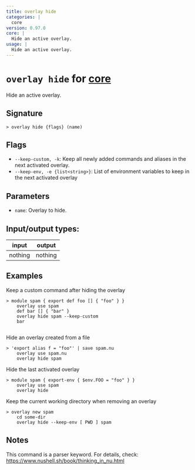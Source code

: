```yaml
---
title: overlay hide
categories: |
  core
version: 0.97.0
core: |
  Hide an active overlay.
usage: |
  Hide an active overlay.
---
```

<!-- This file is automatically generated. Please edit the command in https://github.com/nushell/nushell instead. -->

# `overlay hide` for [core](/commands/categories/core.md)

<div class='command-title'>Hide an active overlay.</div>

## Signature

```> overlay hide {flags} (name)```

## Flags

 -  `--keep-custom, -k`: Keep all newly added commands and aliases in the next activated overlay.
 -  `--keep-env, -e {list<string>}`: List of environment variables to keep in the next activated overlay

## Parameters

 -  `name`: Overlay to hide.


## Input/output types:

| input   | output  |
| ------- | ------- |
| nothing | nothing |

## Examples

Keep a custom command after hiding the overlay
```nu
> module spam { export def foo [] { "foo" } }
    overlay use spam
    def bar [] { "bar" }
    overlay hide spam --keep-custom
    bar


```

Hide an overlay created from a file
```nu
> 'export alias f = "foo"' | save spam.nu
    overlay use spam.nu
    overlay hide spam

```

Hide the last activated overlay
```nu
> module spam { export-env { $env.FOO = "foo" } }
    overlay use spam
    overlay hide

```

Keep the current working directory when removing an overlay
```nu
> overlay new spam
    cd some-dir
    overlay hide --keep-env [ PWD ] spam

```

## Notes
This command is a parser keyword. For details, check:
  https://www.nushell.sh/book/thinking_in_nu.html